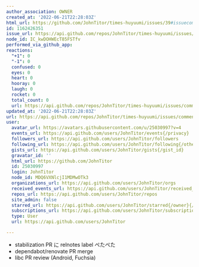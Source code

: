 ```yaml
---
author_association: OWNER
created_at: '2022-06-21T22:28:03Z'
html_url: https://github.com/JohnTitor/times-huyuumi/issues/39#issuecomment-1162426351
id: 1162426351
issue_url: https://api.github.com/repos/JohnTitor/times-huyuumi/issues/39
node_id: IC_kwDOHWEcT85FSTfv
performed_via_github_app: 
reactions:
  "+1": 0
  "-1": 0
  confused: 0
  eyes: 0
  heart: 0
  hooray: 0
  laugh: 0
  rocket: 0
  total_count: 0
  url: https://api.github.com/repos/JohnTitor/times-huyuumi/issues/comments/1162426351/reactions
updated_at: '2022-06-21T22:28:03Z'
url: https://api.github.com/repos/JohnTitor/times-huyuumi/issues/comments/1162426351
user:
  avatar_url: https://avatars.githubusercontent.com/u/25030997?v=4
  events_url: https://api.github.com/users/JohnTitor/events{/privacy}
  followers_url: https://api.github.com/users/JohnTitor/followers
  following_url: https://api.github.com/users/JohnTitor/following{/other_user}
  gists_url: https://api.github.com/users/JohnTitor/gists{/gist_id}
  gravatar_id: ''
  html_url: https://github.com/JohnTitor
  id: 25030997
  login: JohnTitor
  node_id: MDQ6VXNlcjI1MDMwOTk3
  organizations_url: https://api.github.com/users/JohnTitor/orgs
  received_events_url: https://api.github.com/users/JohnTitor/received_events
  repos_url: https://api.github.com/users/JohnTitor/repos
  site_admin: false
  starred_url: https://api.github.com/users/JohnTitor/starred{/owner}{/repo}
  subscriptions_url: https://api.github.com/users/JohnTitor/subscriptions
  type: User
  url: https://api.github.com/users/JohnTitor

---
```

- stabilization PR に relnotes label ぺたぺた
- dependabot/renovate PR merge
- libc PR review (Android, Fuchsia)
